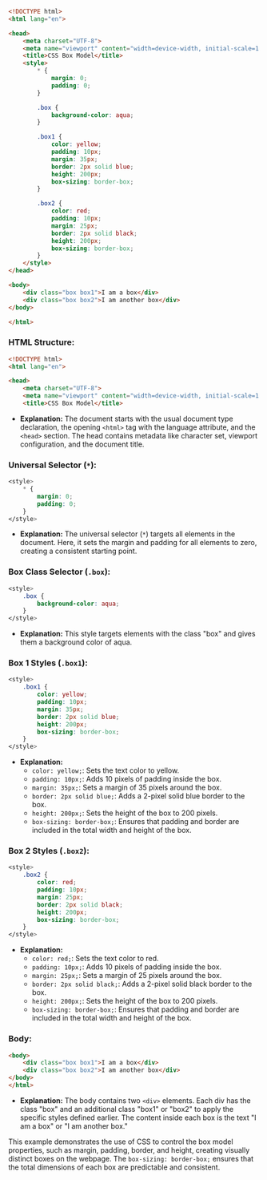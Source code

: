 ```html
<!DOCTYPE html>
<html lang="en">

<head>
    <meta charset="UTF-8">
    <meta name="viewport" content="width=device-width, initial-scale=1.0">
    <title>CSS Box Model</title>
    <style>
        * {
            margin: 0;
            padding: 0;
        }

        .box {
            background-color: aqua;
        }

        .box1 {
            color: yellow;
            padding: 10px;
            margin: 35px;
            border: 2px solid blue;
            height: 200px;
            box-sizing: border-box;
        }

        .box2 {
            color: red;
            padding: 10px;
            margin: 25px;
            border: 2px solid black;
            height: 200px;
            box-sizing: border-box;
        }
    </style>
</head>

<body>
    <div class="box box1">I am a box</div>
    <div class="box box2">I am another box</div>
</body>

</html>
```


### HTML Structure:

```html
<!DOCTYPE html>
<html lang="en">

<head>
    <meta charset="UTF-8">
    <meta name="viewport" content="width=device-width, initial-scale=1.0">
    <title>CSS Box Model</title>
```

- **Explanation:** The document starts with the usual document type declaration, the opening `<html>` tag with the language attribute, and the `<head>` section. The head contains metadata like character set, viewport configuration, and the document title.

### Universal Selector (`*`):

```css
<style>
    * {
        margin: 0;
        padding: 0;
    }
</style>
```

- **Explanation:** The universal selector (`*`) targets all elements in the document. Here, it sets the margin and padding for all elements to zero, creating a consistent starting point.

### Box Class Selector (`.box`):

```css
<style>
    .box {
        background-color: aqua;
    }
</style>
```

- **Explanation:** This style targets elements with the class "box" and gives them a background color of aqua.

### Box 1 Styles (`.box1`):

```css
<style>
    .box1 {
        color: yellow;
        padding: 10px;
        margin: 35px;
        border: 2px solid blue;
        height: 200px;
        box-sizing: border-box;
    }
</style>
```

- **Explanation:**
  - `color: yellow;`: Sets the text color to yellow.
  - `padding: 10px;`: Adds 10 pixels of padding inside the box.
  - `margin: 35px;`: Sets a margin of 35 pixels around the box.
  - `border: 2px solid blue;`: Adds a 2-pixel solid blue border to the box.
  - `height: 200px;`: Sets the height of the box to 200 pixels.
  - `box-sizing: border-box;`: Ensures that padding and border are included in the total width and height of the box.

### Box 2 Styles (`.box2`):

```css
<style>
    .box2 {
        color: red;
        padding: 10px;
        margin: 25px;
        border: 2px solid black;
        height: 200px;
        box-sizing: border-box;
    }
</style>
```

- **Explanation:**
  - `color: red;`: Sets the text color to red.
  - `padding: 10px;`: Adds 10 pixels of padding inside the box.
  - `margin: 25px;`: Sets a margin of 25 pixels around the box.
  - `border: 2px solid black;`: Adds a 2-pixel solid black border to the box.
  - `height: 200px;`: Sets the height of the box to 200 pixels.
  - `box-sizing: border-box;`: Ensures that padding and border are included in the total width and height of the box.

### Body:

```html
<body>
    <div class="box box1">I am a box</div>
    <div class="box box2">I am another box</div>
</body>
</html>
```

- **Explanation:** The body contains two `<div>` elements. Each div has the class "box" and an additional class "box1" or "box2" to apply the specific styles defined earlier. The content inside each box is the text "I am a box" or "I am another box."

This example demonstrates the use of CSS to control the box model properties, such as margin, padding, border, and height, creating visually distinct boxes on the webpage. The `box-sizing: border-box;` ensures that the total dimensions of each box are predictable and consistent.